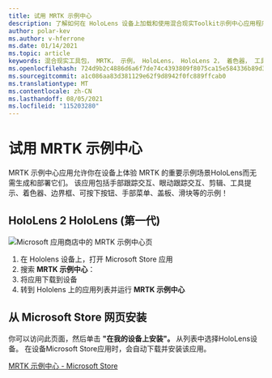 ```yaml
---
title: 试用 MRTK 示例中心
description: 了解如何在 HoloLens 设备上加载和使用混合现实Toolkit示例中心应用程序。
author: polar-kev
ms.author: v-hferrone
ms.date: 01/14/2021
ms.topic: article
keywords: 混合现实工具包， MRTK， 示例， HoloLens， HoloLens 2， 着色器， 工具提示， 手部交互， 剪辑， 边界框， 按钮， 手部菜单， 盖板， 滑块
ms.openlocfilehash: 724d9b2c4886d6a6f7de74c4393809f8075ca15e584336b89d339cb8c0bcd610
ms.sourcegitcommit: a1c086aa83d381129e62f9d8942f0fc889ffcab0
ms.translationtype: MT
ms.contentlocale: zh-CN
ms.lasthandoff: 08/05/2021
ms.locfileid: "115203280"
---
```

# <a name="try-out-the-mrtk-examples-hub"></a>试用 MRTK 示例中心

MRTK 示例中心应用允许你在设备上体验 MRTK 的重要示例场景HoloLens而无需生成和部署它们。 该应用包括手部跟踪交互、眼动跟踪交互、剪辑、工具提示、着色器、边界框、可按下按钮、手部菜单、盖板、滑块等的示例！

## <a name="hololens-2-and-hololens-1st-gen"></a>HoloLens 2 HoloLens (第一代) 
![Microsoft 应用商店中的 MRTK 示例中心页](features/images/examples-hub/ExamplesHubStore.jpg)

1. 在 Hololens 设备上，打开 Microsoft Store 应用
2. 搜索 **MRTK 示例中心**：
3. 将应用下载到设备
4. 转到 Hololens 上的应用列表并运行 **MRTK 示例中心**

## <a name="install-from-the-microsoft-store-web-page"></a>从 Microsoft Store 网页安装

你可以访问此页面，然后单击 **"在我的设备上安装"。** 从列表中选择HoloLens设备。 在设备Microsoft Store应用时，会自动下载并安装该应用。

[MRTK 示例中心 - Microsoft Store](https://www.microsoft.com/p/mrtk-examples-hub/9mv8c39l2sj4)

